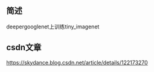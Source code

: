 ## 简述
deepergooglenet上训练tiny_imagenet

## csdn文章
https://skydance.blog.csdn.net/article/details/122173270
